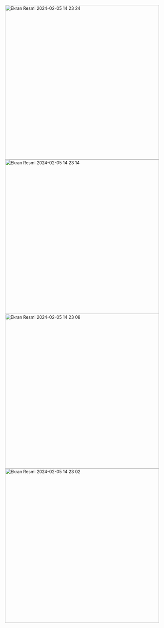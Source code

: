 <img width="504" alt="Ekran Resmi 2024-02-05 14 23 24" src="https://github.com/yavuzkaanakyuz/ContactsApp/assets/108089860/2aa3c294-f5c9-42e2-b4a6-1520ff669d99">
<img width="504" alt="Ekran Resmi 2024-02-05 14 23 14" src="https://github.com/yavuzkaanakyuz/ContactsApp/assets/108089860/d1af0f44-9dbb-4f67-8deb-5e8d377c170b">
<img width="504" alt="Ekran Resmi 2024-02-05 14 23 08" src="https://github.com/yavuzkaanakyuz/ContactsApp/assets/108089860/7d43b61f-08e1-4ebe-818c-e78d184ab27a">
<img width="504" alt="Ekran Resmi 2024-02-05 14 23 02" src="https://github.com/yavuzkaanakyuz/ContactsApp/assets/108089860/951b1b52-3e68-45d2-bbcf-fadaa363ec1d">
